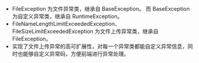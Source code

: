 - FileException 为文件异常类，继承自 BaseException。 而 BaseException 为自定义异常类，继承自 RuntimeException。
- FileNameLengthLimitExceededException、FileSizeLimitExceededException 为文件上传异常类，继承自 FileException。
- 实现了文件上传异常的高可扩展性，对每一个异常类都能自定义异常信息，同时也能够自定义异常码，方便前端进行异常处理。



